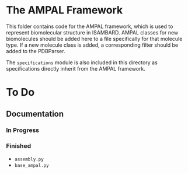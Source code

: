 # The AMPAL Framework

This folder contains code for the AMPAL framework, which is used to represent biomolecular structure in ISAMBARD. AMPAL classes for new biomolecules should be added here to a file specifically for that molecule type. If a new molecule class is added, a corresponding filter should be added to the PDBParser.

The `specifications` module is also included in this directory as specifications directly inherit from the AMPAL framework.

# To Do

## Documentation

### In Progress

### Finished

* `assembly.py`
* `base_ampal.py`

